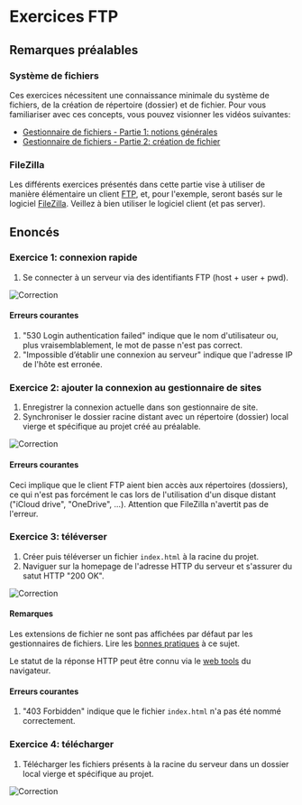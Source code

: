 # Exercices FTP

## Remarques préalables

### Système de fichiers

Ces exercices nécessitent une connaissance minimale du système de fichiers, de la création de répertoire (dossier) et de fichier. Pour vous familiariser avec ces concepts, vous pouvez visionner les vidéos suivantes:
 - [Gestionnaire de fichiers - Partie 1: notions générales](https://www.youtube.com/watch?v=2TEJvWJAL_k)
 - [Gestionnaire de fichiers - Partie 2: création de fichier](https://www.youtube.com/watch?v=nFSvHUnr8M8)

### FileZilla

Les différents exercices présentés dans cette partie vise à utiliser de manière élémentaire un client [FTP](https://fr.wikipedia.org/wiki/File_Transfer_Protocol), et, pour l'exemple, seront basés sur le logiciel [FileZilla](https://fr.wikipedia.org/wiki/FileZilla). Veillez à bien utiliser le logiciel client (et pas server).

## Enoncés

### Exercice 1: connexion rapide

 1. Se connecter à un serveur via des identifiants FTP (host + user + pwd).

![Correction](https://www.youtube.com/watch?v=CikGfK65Nak)

#### Erreurs courantes

 1. "530 Login authentication failed" indique que le nom d'utilisateur ou, plus vraisemblablement, le mot de passe n'est pas correct.
 2. "Impossible d’établir une connexion au serveur" indique que l'adresse IP de l'hôte est erronée.


### Exercice 2: ajouter la connexion au gestionnaire de sites

 1. Enregistrer la connexion actuelle dans son gestionnaire de site.
 2. Synchroniser le dossier racine distant avec un répertoire (dossier) local vierge et spécifique au projet créé au préalable.

![Correction](https://www.youtube.com/watch?v=qP2z331O0b8)

#### Erreurs courantes

Ceci implique que le client FTP aient bien accès aux répertoires (dossiers), ce qui n'est pas forcément le cas lors de l'utilisation d'un disque distant ("iCloud drive", "OneDrive", ...). Attention que FileZilla n'avertit pas de l'erreur.


### Exercice 3: téléverser

 1. Créer puis téléverser un fichier `index.html` à la racine du projet. 
 2. Naviguer sur la homepage de l'adresse HTTP du serveur et s'assurer du satut HTTP "200 OK".

![Correction](https://www.youtube.com/watch?v=roN_l-QVHMo)

#### Remarques

Les extensions de fichier ne sont pas affichées par défaut par les gestionnaires de fichiers. Lire les [bonnes pratiques](../../#extensions-de-fichier-cachées) à ce sujet.

Le statut de la réponse HTTP peut être connu via le [web tools](https://en.wikipedia.org/wiki/Web_development_tools) du navigateur.

#### Erreurs courantes

 1. "403 Forbidden" indique que le fichier `index.html` n'a pas été nommé correctement.


### Exercice 4: télécharger

 1. Télécharger les fichiers présents à la racine du serveur dans un dossier local vierge et spécifique au projet.

 ![Correction](https://www.youtube.com/watch?v=zYQml1yslWU)

